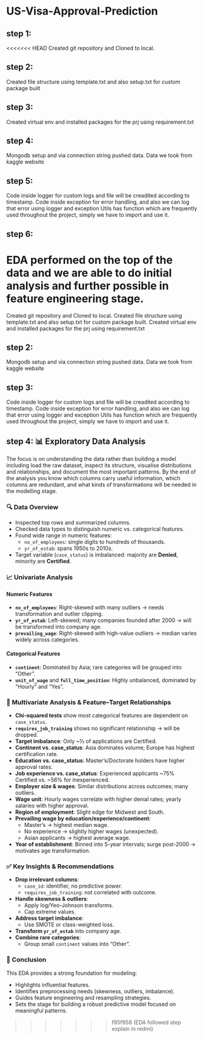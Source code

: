 # US-Visa-Approval-Prediction

## step 1:
<<<<<<< HEAD
Created git repository and Cloned to local.

## step 2:
Created file structure using template.txt and also setup.txt for custom package built

## step 3:
Created virtual env and installed packages for the prj using requirement.txt

## step 4:
Mongodb setup and via connection string pushed data. 
Data we took from kaggle website

## step 5:
Code inside logger for custom logs and file will be creadited according to timestamp.
Code inside exception for error handling, and also we can log that error using logger and exception
Utils has function which are frequently used throughout the project, simply we have to import and use it.

## step 6:
EDA performed on the top of the data and we are able to do initial analysis and further possible in feature engineering stage.
=======
Created git repository and Cloned to local. Created file structure using template.txt and also setup.txt for custom package built. Created virtual env and installed packages for the prj using requirement.txt

## step 2:
Mongodb setup and via connection string pushed data. 
Data we took from kaggle website

## step 3:
Code inside logger for custom logs and file will be creadited according to timestamp.
Code inside exception for error handling, and also we can log that error using logger and exception
Utils has function which are frequently used throughout the project, simply we have to import and use it.

## step 4: 📊 Exploratory Data Analysis
The focus is on understanding the data rather than building a model including load the raw dataset, inspect its structure, visualise distributions and relationships, and document the most important patterns. By the end of the analysis you know which columns carry useful information, which columns are redundant, and what kinds of transformations will be needed in the modelling stage.

### 🔍 Data Overview
- Inspected top rows and summarized columns.
- Checked data types to distinguish numeric vs. categorical features.
- Found wide range in numeric features:
  - `no_of_employees`: single digits to hundreds of thousands.
  - `yr_of_estab`: spans 1950s to 2010s.
- Target variable (`case_status`) is imbalanced: majority are **Denied**, minority are **Certified**.

### 📈 Univariate Analysis

#### Numeric Features
- **`no_of_employees`**: Right-skewed with many outliers → needs transformation and outlier clipping.
- **`yr_of_estab`**: Left-skewed; many companies founded after 2000 → will be transformed into company age.
- **`prevailing_wage`**: Right-skewed with high-value outliers → median varies widely across categories.

#### Categorical Features
- **`continent`**: Dominated by Asia; rare categories will be grouped into “Other”.
- **`unit_of_wage`** and **`full_time_position`**: Highly unbalanced, dominated by “Hourly” and “Yes”.

### 🔗 Multivariate Analysis & Feature–Target Relationships

- **Chi-squared tests** show most categorical features are dependent on `case_status`.
- **`requires_job_training`** shows no significant relationship → will be dropped.
- **Target imbalance**: Only ~⅓ of applications are Certified.
- **Continent vs. case_status**: Asia dominates volume; Europe has highest certification rate.
- **Education vs. case_status**: Master’s/Doctorate holders have higher approval rates.
- **Job experience vs. case_status**: Experienced applicants ~75% Certified vs. ~56% for inexperienced.
- **Employer size & wages**: Similar distributions across outcomes; many outliers.
- **Wage unit**: Hourly wages correlate with higher denial rates; yearly salaries with higher approval.
- **Region of employment**: Slight edge for Midwest and South.
- **Prevailing wage by education/experience/continent**:
  - Master’s → highest median wage.
  - No experience → slightly higher wages (unexpected).
  - Asian applicants → highest average wage.
- **Year of establishment**: Binned into 5-year intervals; surge post-2000 → motivates age transformation.

### ✅ Key Insights & Recommendations

- **Drop irrelevant columns**:
  - `case_id`: identifier, no predictive power.
  - `requires_job_training`: not correlated with outcome.
- **Handle skewness & outliers**:
  - Apply log/Yeo-Johnson transforms.
  - Cap extreme values.
- **Address target imbalance**:
  - Use SMOTE or class-weighted loss.
- **Transform `yr_of_estab`** into company age.
- **Combine rare categories**:
  - Group small `continent` values into “Other”.

### 🧠 Conclusion

This EDA provides a strong foundation for modeling:
- Highlights influential features.
- Identifies preprocessing needs (skewness, outliers, imbalance).
- Guides feature engineering and resampling strategies.
- Sets the stage for building a robust predictive model focused on meaningful patterns.
>>>>>>> f95f958 (EDA followed step explain in redmi)
